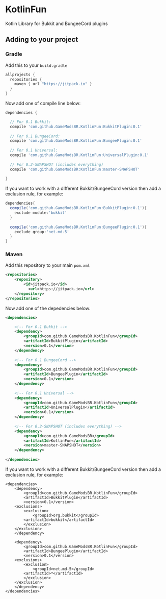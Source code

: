 # KotlinFun
Kotlin Library for Bukkit and BungeeCord plugins

## Adding to your project

### Gradle
Add this to your `build.gradle`

```gradle
allprojects {
  repositories {
    maven { url "https://jitpack.io" }
  }
}
```

Now add one of compile line below:
```gradle
dependencies {

  // For 0.1 Bukkit:
  compile 'com.github.GameModsBR.KotlinFun:BukkitPlugin:0.1'
  
  // For 0.1 BungeeCord:
  compile 'com.github.GameModsBR.KotlinFun:BungeePlugin:0.1'
  
  // For 0.1 Universal:
  compile 'com.github.GameModsBR.KotlinFun:UniversalPlugin:0.1'
  
  // For 0.2-SNAPSHOT (includes everything)
  compile 'com.github.GameModsBR:KotlinFun:master-SNAPSHOT'
  
}
```

If you want to work with a different Bukkit/BungeeCord version then add a exclusion rule, for example:
```gradle
dependencies{
  compile('com.github.GameModsBR.KotlinFun:BukkitPlugin:0.1'){
    exclude module:'bukkit'
  }
  
  compile('com.github.GameModsBR.KotlinFun:BungeePlugin:0.1'){
    exclude group:'net.md-5'
  }
}
```

### Maven
Add this repository to your main `pom.xml`

```xml
<repositories>
    <repository>
        <id>jitpack.io</id>
	      <url>https://jitpack.io</url>
    </repository>
</repositories>
```

Now add one of the depedencies below:
```xml
<dependencies>

    <!-- For 0.1 Bukkit -->
    <dependency>
        <groupId>com.github.GameModsBR.KotlinFun</groupId>
        <artifactId>BukkitPlugin</artifactId>
        <version>0.1</version>
    </dependency>
    
    <!-- For 0.1 BungeeCord -->
    <dependency>
        <groupId>com.github.GameModsBR.KotlinFun</groupId>
        <artifactId>BungeePlugin</artifactId>
        <version>0.1</version>
    </dependency>
    
    <!-- For 0.1 Universal -->
    <dependency>
        <groupId>com.github.GameModsBR.KotlinFun</groupId>
        <artifactId>UniversalPlugin</artifactId>
        <version>0.1</version>
    </dependency>
    
    <!-- For 0.2-SNAPSHOT (includes everything) -->
    <dependency>
        <groupId>com.github.GameModsBR</groupId>
        <artifactId>KotlinFun</artifactId>
        <version>master-SNAPSHOT</version>
    </dependency>
    
</dependencies>
```

If you want to work with a different Bukkit/BungeeCord version then add a exclusion rule, for example:
```pom
<dependencies>
    <dependency>
        <groupId>com.github.GameModsBR.KotlinFun</groupId>
        <artifactId>BukkitPlugin</artifactId>
        <version>0.1</version>
	<exclusions>
	    <exclusion>
	        <groupId>org.bukkit</groupId>
		<artifactId>bukkit</artifactId>
	    </exclusion>
	</exclusion>
    </dependency>
    
    <dependency>
        <groupId>com.github.GameModsBR.KotlinFun</groupId>
        <artifactId>BungeePlugin</artifactId>
        <version>0.1</version>
	<exclusions>
	    <exclusion>
	        <groupId>net.md-5</groupId>
		<artifactId>*</artifactId>
	    </exclusion>
	</exclusion>
    </dependency>
</dependencies>
```
